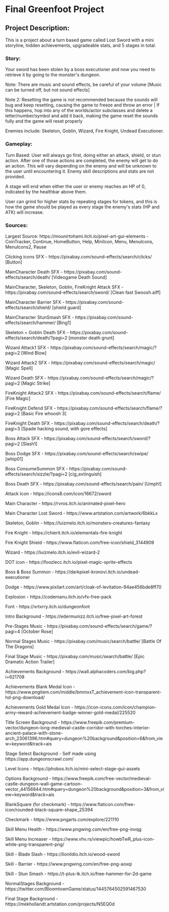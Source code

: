 # Final Greenfoot Project

<h2>Project Description:</h2>
<p>This is a project about a turn based game called Lost Sword with a mini storyline, hidden achievements, upgradeable stats, and 5 stages in total. </p>
<h3>Story:</h3>
<p>Your sword has been stolen by a boss executioner and now you need to retrieve it by going to the monster's dungeon.</p>
<p>Note: There are music and sound effects, be careful of your volume [Music can be turned off, but not sound effects]</p>
<p>Note 2: Resetting the game is not recommended because the sounds will bug and keep resetting, causing the game to freeze and throw an error | If this happens, hop into any of the worlds/actor subclasses and delete a letter/number/symbol and add it back, making the game reset the sounds fully and the game will reset properly </p>

<p>Enemies include: Skeleton, Goblin, Wizard, Fire Knight, Undead Executioner.
<h3>Gameplay:</h3>
<p>Turn Based: User will always go first, doing either an attack, shield, or stun action. After one of those actions are completed, the enemy will get to do an action. This will vary depending on the enemy and will be unknown to the user until encountering it. Enemy skill descriptions and stats are not provided.</p>
<p>A stage will end when either the user or enemy reaches an HP of 0, indicated by the healthbar above them.</p>
<p>User can grind for higher stats by repeating stages for tokens, and this is how the game should be played as every stage the enemy's stats (HP and ATK) will increase.</p>

<h3>Sources:</h3>
<p>Largest Source: https://mounirtohami.itch.io/pixel-art-gui-elements - CoinTracker, Continue, HomeButton, Help, MiniIcon, Menu, MenuIcons, MenuIcons2, Pause </p>
<p>Clicking icons SFX - https://pixabay.com/sound-effects/search/clicks/ [Button]</p>
<p>MainCharacter Death SFX - https://pixabay.com/sound-effects/search/death/ [Videogame Death Sound]</p>
<p>MainCharacter, Skeleton, Goblin, FireKnight Attack SFX - https://pixabay.com/sound-effects/search/sword/ [Clean fast Swoosh.aiff] </p>
<p>MainCharacter Barrier SFX - https://pixabay.com/sound-effects/search/shield/ [shield guard] </p>
<p>MainCharacter StunSmash SFX - https://pixabay.com/sound-effects/search/hammer/ [Bing1] </p>
<p>Skeleton + Goblin Death SFX - https://pixabay.com/sound-effects/search/death/?pagi=2 [monster death grunt] </p>
<p>Wizard Attack1 SFX - https://pixabay.com/sound-effects/search/magic/?pagi=2 [Wind Blow] </p>
<p>Wizard Attack2 SFX - https://pixabay.com/sound-effects/search/magic/ [Magic Spell] </p>
<p>Wizard Death SFX - https://pixabay.com/sound-effects/search/magic/?pagi=2 [Magic Strike] </p>
<p>FireKnight Attack2 SFX - https://pixabay.com/sound-effects/search/flame/ [Fire Magic] </p>
<p>FireKnight Defend SFX - https://pixabay.com/sound-effects/search/flame/?pagi=2 [Basic Fire whoosh 3] </p>
<p>FireKnight Death SFX - https://pixabay.com/sound-effects/search/death/?pagi=3 [Spade hacking sound, with gore effects] </p>
<p>Boss Attack SFX - https://pixabay.com/sound-effects/search/sword/?pagi=2 [Slash1] </p>
<p>Boss Dodge SFX - https://pixabay.com/sound-effects/search/swipe/ [whip01] </p>
<p>Boss ConsumeSummon SFX - https://pixabay.com/sound-effects/search/sizzle/?pagi=2 [cig_extinguish] </p>
<p>Boss Death SFX - https://pixabay.com/sound-effects/search/pain/ [Umph!] </p>
<p>Attack Icon - https://icons8.com/icon/16672/sword
<p>Main Character - https://rvros.itch.io/animated-pixel-hero</p>
<p>Main Character Lost Sword - https://www.artstation.com/artwork/6bkkLx</p>
<p>Skeleton, Goblin - https://luizmelo.itch.io/monsters-creatures-fantasy</p>
<p>Fire Knight - https://chierit.itch.io/elementals-fire-knight</p>
<p>Fire Knight Shield - https://www.flaticon.com/free-icon/shield_3144909</p>
<p>Wizard - https://luizmelo.itch.io/evil-wizard-2</p>
<p>DOT icon - https://foozlecc.itch.io/pixel-magic-sprite-effects</p>
<p>Boss & Boss Summon - https://darkpixel-kronovi.itch.io/undead-executioner</p>
<p>Dodge - https://www.pixilart.com/art/cloak-of-levitation-94ae456bde8ff70</p>
<p>Explosion - https://codemanu.itch.io/vfx-free-pack</p>
<p>Font - https://vrtxrry.itch.io/dungeonfont</p>
<p>Intro Background - https://edermunizz.itch.io/free-pixel-art-forest</p>
<p>Pre-Stages Music - https://pixabay.com/sound-effects/search/game/?pagi=4 [October Rose]</p>
<p>Normal Stages Music - https://pixabay.com/music/search/battle/ [Battle Of The Dragons]</p>
<p>Final Stage Music - https://pixabay.com/music/search/battle/ [Epic Dramatic Action Trailer]</p>
<p>Achievements Background - https://wall.alphacoders.com/big.php?i=621708</p>
<p>Achievements Blank Medal Icon - https://www.pngitem.com/middle/bmmxxT_achievement-icon-transparent-hd-png-download/</p>
<p>Achievements Gold Medal Icon - https://icon-icons.com/icon/champion-army-reward-achievement-badge-winner-gold-medal/225520</p>
<p>Title Screen Background - https://www.freepik.com/premium-vector/dungeon-long-medieval-castle-corridor-with-torches-interior-ancient-palace-with-stone-arch_23061396.htm#query=dungeon%20background&position=6&from_view=keyword&track=ais</p>
<p>Stage Select Background - Self made using https://app.dungeonscrawl.com/</p>
<p>Level Icons - https://phobos.itch.io/mini-select-stage-gui-assets </p>
<p>Options Background - https://www.freepik.com/free-vector/medieval-castle-dungeon-wall-game-cartoon-vector_44156844.htm#query=dungeon%20background&position=3&from_view=keyword&track=ais</p>
<p>BlankSquare (for checkmark) - https://www.flaticon.com/free-icon/rounded-black-square-shape_25394</p>
<p>Checkmark - https://www.pngarts.com/explore/221110</p>
<p>Skill Menu Health - https://www.pngwing.com/en/free-png-invqg</p>
<p>Skill Menu Increaser - https://www.vhv.rs/viewpic/howbTwR_plus-icon-white-png-transparent-png/</p>
<p>Skill - Blade Slash - https://lionildio.itch.io/wood-sword</p>
<p>Skill - Barrier - https://www.pngwing.com/en/free-png-aoxqi</p>
<p>Skill - Stun Smash - https://t-plus-lk.itch.io/free-hammer-for-2d-game</p>
<p>NormalStages Background - https://twitter.com/BloomtownGame/status/1445764502591467530</p>
<p>Final Stage Background - https://mekhollandt.artstation.com/projects/N5EQ0d</p>
